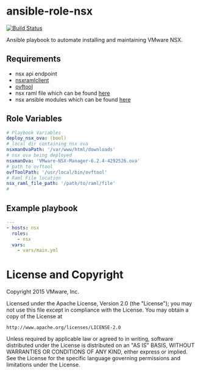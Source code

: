 # ansible-role-nsx

[![Build Status](https://travis-ci.org/jdatx/ansible-role-nsx.svg?branch=master)](https://travis-ci.org/jdatx/ansible-role-nsx)

Ansible playbook to automate installing and maintaining VMware NSX.

## Requirements
* nsx api endpoint
* [nsxramlclient](https://github.com/vmware/nsxramlclient)
* [ovftool](https://my.vmware.com/web/vmware/details?downloadGroup=OVFTOOL400&productId=353)
* nsx raml file which can be found [here](https://github.com/vmware/nsxraml/blob/master/nsxvapi.raml)
* nsx ansible modules which can be found [here](https://github.com/vmware/nsxansible)


## Role Variables

```yaml
# Playbook Variables
deploy_nsx_ova: (bool)
# local dir containing nsx ova
nsxmanOvaPath: '/var/www/html/downloads'
# nsx ova being deployed
nsxmanOva: 'VMware-NSX-Manager-6.2.4-4292526.ova'
# path to ovftool
ovfToolPath: '/usr/local/bin/ovftool'
# Raml File location
nsx_raml_file_path: '/path/to/raml/file'
#
```

## Example playbook

```yaml
---
- hosts: nsx
  roles:
    - nsx
  vars:
    - vars/main.yml
```

# License and Copyright

Copyright 2015 VMware, Inc.

Licensed under the Apache License, Version 2.0 (the "License");
you may not use this file except in compliance with the License.
You may obtain a copy of the License at

    http://www.apache.org/licenses/LICENSE-2.0

Unless required by applicable law or agreed to in writing, software
distributed under the License is distributed on an "AS IS" BASIS,
WITHOUT WARRANTIES OR CONDITIONS OF ANY KIND, either express or implied.
See the License for the specific language governing permissions and
limitations under the License.
